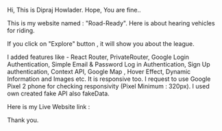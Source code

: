 Hi, This is Dipraj Howlader. Hope, You are fine..

This is my website named : "Road-Ready". Here is about hearing vehicles for riding.

If you click on "Explore" button , it will show you about the league.

I added features like - React Router, PrivateRouter, Google Login Authentication, Simple Email & Password Log in Authentication, Sign Up authentication, Context API, Google Map , Hover Effect, Dynamic Information and Images etc. It is responsive too. I request to use Google Pixel 2 phone for checking responsivity (Pixel Minimum : 320px). I used own created fake API also fakeData.

Here is my Live Website link : 

Thank you.